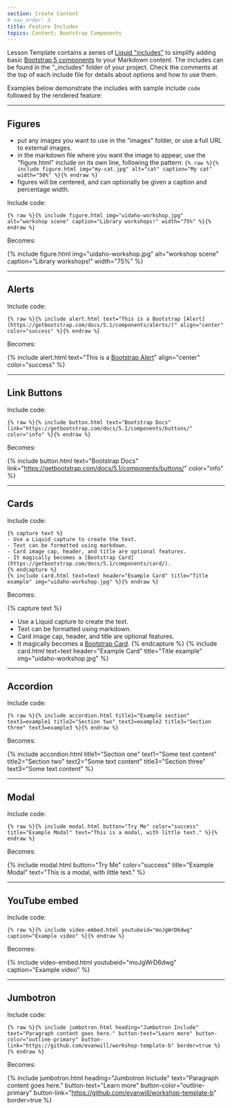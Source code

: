 ```yaml
---
section: Create Content
# nav_order: 3
title: Feature Includes
topics: Content; Bootstrap Components
---
```


Lesson Template contains a series of [Liquid "includes"](https://jekyllrb.com/docs/includes/) to simplify adding basic [Bootstrap 5 components](https://getbootstrap.com/docs/5.1/components/) to your Markdown content.
The includes can be found in the "_includes" folder of your project. 
Check the comments at the top of each include file for details about options and how to use them.

Examples below demonstrate the includes with sample include `code` followed by the rendered feature:

--------

## Figures 

- put any images you want to use in the "images" folder, or use a full URL to external images.
- in the markdown file where you want the image to appear, use the "figure.html" include on its own line, following the pattern: `{% raw %}{% include figure.html img="my-cat.jpg" alt="cat" caption="My cat" width="50%" %}{% endraw %}`
- figures will be centered, and can optionally be given a caption and percentage width.

Include code: 

`{% raw %}{% include figure.html img="uidaho-workshop.jpg" alt="workshop scene" caption="Library workshops!" width="75%" %}{% endraw %}`

Becomes:

{% include figure.html img="uidaho-workshop.jpg" alt="workshop scene" caption="Library workshops!" width="75%" %}

----------

## Alerts

Include code:

`{% raw %}{% include alert.html text="This is a Bootstrap [Alert](https://getbootstrap.com/docs/5.1/components/alerts/)" align="center" color="success" %}{% endraw %}`

Becomes:

{% include alert.html text="This is a [Bootstrap Alert](https://getbootstrap.com/docs/5.1/components/alerts/)" align="center" color="success" %}

-----------

## Link Buttons 

Include code:

`{% raw %}{% include button.html text="Bootstrap Docs" link="https://getbootstrap.com/docs/5.1/components/buttons/" color="info" %}{% endraw %}`

Becomes:

{% include button.html text="Bootstrap Docs" link="https://getbootstrap.com/docs/5.1/components/buttons/" color="info" %}

---------

## Cards

Include code:

```{% raw %}
{% capture text %}
- Use a Liquid capture to create the text.
- Text can be formatted using markdown.
- Card image cap, header, and title are optional features.
- It magically becomes a [Bootstrap Card](https://getbootstrap.com/docs/5.1/components/card/).
{% endcapture %}
{% include card.html text=text header="Example Card" title="Title example" img="uidaho-workshop.jpg" %}{% endraw %}
```

Becomes: 

{% capture text %}
- Use a Liquid capture to create the text.
- Text can be formatted using markdown.
- Card image cap, header, and title are optional features.
- It magically becomes a [Bootstrap Card](https://getbootstrap.com/docs/5.1/components/card/).
{% endcapture %}
{% include card.html text=text header="Example Card" title="Title example" img="uidaho-workshop.jpg" %}

------------

## Accordion

Include code:

`{% raw %}{% include accordion.html title1="Example section" text1=example1 title2="Section two" text2=example2 title3="Section three" text3=example3 %}{% endraw %}`

Becomes:

{% include accordion.html title1="Section one" text1="Some text content" title2="Section two" text2="Some text content" title3="Section three" text3="Some text content" %}

------------

## Modal

Include code:

`{% raw %}{% include modal.html button="Try Me" color="success" title="Example Modal" text="This is a modal, with little text." %}{% endraw %}`

Becomes:

{% include modal.html button="Try Me" color="success" title="Example Modal" text="This is a modal, with little text." %}

-------------

## YouTube embed

Include code:

`{% raw %}{% include video-embed.html youtubeid="moJgWrD6dwg" caption="Example video" %}{% endraw %}`

Becomes:

{% include video-embed.html youtubeid="moJgWrD6dwg" caption="Example video" %}

-------------

## Jumbotron

Include code:

`{% raw %}{% include jumbotron.html heading="Jumbotron Include" text="Paragraph content goes here." button-text="Learn more" button-color="outline-primary" button-link="https://github.com/evanwill/workshop-template-b" border=true %}{% endraw %}`

Becomes: 

{% include jumbotron.html heading="Jumbotron Include" text="Paragraph content goes here." button-text="Learn more" button-color="outline-primary" button-link="https://github.com/evanwill/workshop-template-b" border=true %}
